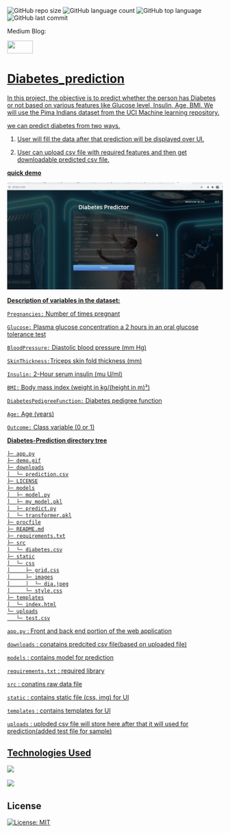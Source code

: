 

![GitHub repo size](https://img.shields.io/github/repo-size/Uttam580/diabetes_prediction_api?style=plastic)
![GitHub language count](https://img.shields.io/github/languages/count/Uttam580/diabetes_prediction_api?style=plastic)
![GitHub top language](https://img.shields.io/github/languages/top/Uttam580/diabetes_prediction_api?style=plastic)
![GitHub last commit](https://img.shields.io/github/last-commit/Uttam580/diabetes_prediction_api?color=red&style=plastic)


Medium Blog: 

<a href ="https://medium.com/@uttam94/traffic-signal-detection-system-intrgrated-with-flask-d7c471fd9087"> <img src="https://github.com/Uttam580/Uttam580/blob/master/img/medium.png" width=60 height=30>

# Diabetes_prediction

In this project, the objective is to predict whether the person has Diabetes or not based on various features like Glucose level, Insulin, Age, BMI. We will use the Pima Indians dataset from the UCI Machine learning repository.

we can predict diabetes from two ways.

1. User will fill the data after that prediction will be displayed over UI.

2. User can upload csv file with required features and then get downloadable predicted csv  file. 

**quick demo**

![demo_gif](https://github.com/Uttam580/diabetes_prediction_api/blob/master/demo.gif)

**Description of variables in the dataset:**

```Pregnancies:``` Number of times pregnant

```Glucose:``` Plasma glucose concentration a 2 hours in an oral glucose tolerance test

```BloodPressure:``` Diastolic blood pressure (mm Hg)

```SkinThickness:```Triceps skin fold thickness (mm)

```Insulin:``` 2-Hour serum insulin (mu U/ml)

```BMI:``` Body mass index (weight in kg/(height in m)²)

```DiabetesPedigreeFunction:``` Diabetes pedigree function

```Age:``` Age (years)

```Outcome:``` Class variable (0 or 1)

**Diabetes-Prediction directory tree**

```
├─ app.py
├─ demo.gif
├─ downloads
│  └─ prediction.csv
├─ LICENSE
├─ models
│  ├─ model.py
│  ├─ my_model.pkl
│  ├─ predict.py
│  └─ transformer.pkl
├─ procfile
├─ README.md
├─ requirements.txt
├─ src
│  └─ diabetes.csv
├─ static
│  └─ css
│     ├─ grid.css
│     ├─ images
│     │  └─ dia.jpeg
│     └─ style.css
├─ templates
│  └─ index.html
└─ uploads
   └─ test.csv

```

```app.py``` : Front and back end portion of the web application

```downloads``` : conatains predcited csv file(based on uploaded file)

```models```  : contains model for prediction

```requirements.txt``` : required library 

```src```  : conatins raw data file 

```static``` : contains static file (css, img) for UI

```templates``` : contains templates for UI

```uploads``` : uploded csv file will store  here  after that it will used for prediction(added test file for sample)


## Technologies Used

![](https://forthebadge.com/images/badges/made-with-python.svg)

[<img target="_blank" src="https://flask.palletsprojects.com/en/1.1.x/_images/flask-logo.png" width=170>](https://flask.palletsprojects.com/en/1.1.x/) 

## License
[![License: MIT](https://img.shields.io/badge/License-MIT-yellow.svg)](https://opensource.org/licenses/MIT)
